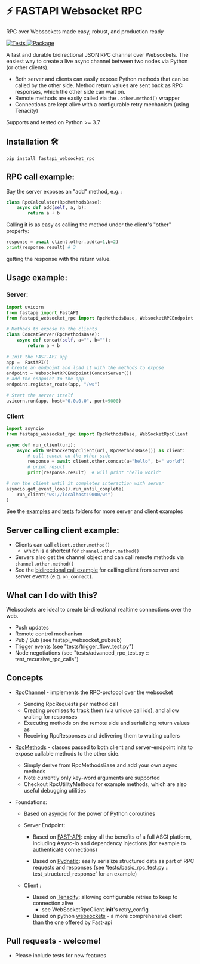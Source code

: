 
# ⚡ FASTAPI Websocket RPC
RPC over Websockets made easy, robust, and production ready

<a href="https://github.com/authorizon/fastapi_websocket_rpc/actions?query=workflow%3ATests" target="_blank">
    <img src="https://github.com/authorizon/fastapi_websocket_rpc/workflows/Tests/badge.svg" alt="Tests">
</a>

<a href="https://pypi.org/project/fastapi-websocket-rpc/" target="_blank">
    <img src="https://img.shields.io/pypi/v/fastapi-websocket-rpc?color=%2331C654&label=PyPi%20package" alt="Package">
</a>



A fast and durable bidirectional JSON RPC channel over Websockets.
The easiest way to create a live async channel between two nodes via Python (or other clients).

- Both server and clients can easily expose Python methods that can be called by the other side.
Method return values are sent back as RPC responses, which the other side can wait on.
- Remote methods are easily called via the ```.other.method()``` wrapper 
- Connections are kept alive with a configurable retry mechanism  (using Tenacity)


Supports and tested on Python >= 3.7 
## Installation 🛠️
```
pip install fastapi_websocket_rpc
```


## RPC call example:

Say the server exposes an "add" method, e.g. :
```python
class RpcCalculator(RpcMethodsBase):
    async def add(self, a, b):
        return a + b
```
Calling it is as easy as calling the method under the client's "other" property:
```python
response = await client.other.add(a=1,b=2)
print(response.result) # 3
```
getting the response with the return value.




## Usage example:

### Server:
```python
import uvicorn
from fastapi import FastAPI
from fastapi_websocket_rpc import RpcMethodsBase, WebsocketRPCEndpoint

# Methods to expose to the clients
class ConcatServer(RpcMethodsBase):
    async def concat(self, a="", b=""):
        return a + b
    
# Init the FAST-API app
app =  FastAPI()
# Create an endpoint and load it with the methods to expose
endpoint = WebsocketRPCEndpoint(ConcatServer())
# add the endpoint to the app
endpoint.register_route(app, "/ws")

# Start the server itself
uvicorn.run(app, host="0.0.0.0", port=9000)
```
### Client
```python
import asyncio
from fastapi_websocket_rpc import RpcMethodsBase, WebSocketRpcClient

async def run_client(uri):
    async with WebSocketRpcClient(uri, RpcMethodsBase()) as client:
        # call concat on the other side
        response = await client.other.concat(a="hello", b=" world")
        # print result
        print(response.result)  # will print "hello world"

# run the client until it completes interaction with server
asyncio.get_event_loop().run_until_complete(
    run_client("ws://localhost:9000/ws")
)
```

See the [examples](/examples) and [tests](/tests) folders for more server and client examples


## Server calling client example:
- Clients can call ```client.other.method()``` 
    - which is a shortcut for ```channel.other.method()```
- Servers also get the channel object and can call remote methods via ```channel.other.method()```
- See the [bidirectional call example](examples/bidirectional_server_example.py) for calling client from server and server events (e.g. ```on_connect```).


## What can I do with this?
Websockets are ideal to create bi-directional realtime connections over the web. 
 - Push updates 
 - Remote control mechanism 
 - Pub / Sub (see fastapi_websocket_pubsub)
 - Trigger events (see "tests/trigger_flow_test.py")
 - Node negotiations (see "tests/advanced_rpc_test.py :: test_recursive_rpc_calls")


## Concepts
- [RpcChannel](fastapi_websocket_rpc/rpc_channel.py) - implements the RPC-protocol over the websocket
    - Sending RpcRequests per method call 
    - Creating promises to track them (via unique call ids), and allow waiting for responses 
    - Executing methods on the remote side and serializing return values as    
    - Receiving RpcResponses and delivering them to waiting callers
- [RpcMethods](fastapi_websocket_rpc/rpc_methods.py) - classes passed to both client and server-endpoint inits to expose callable methods to the other side.
    - Simply derive from RpcMethodsBase and add your own async methods
    - Note currently only key-word arguments are supported
    - Checkout RpcUtilityMethods for example methods, which are also useful debugging utilities


- Foundations:

    - Based on [asyncio](https://docs.python.org/3/library/asyncio.html) for the power of Python coroutines

    - Server Endpoint:
        - Based on [FAST-API](https://github.com/tiangolo/fastapi): enjoy all the benefits of a full ASGI platform, including Async-io and dependency injections (for example to authenticate connections)

        - Based on [Pydnatic](https://pydantic-docs.helpmanual.io/): easily serialize structured data as part of RPC requests and responses (see 'tests/basic_rpc_test.py :: test_structured_response' for an example)

    - Client :
        - Based on [Tenacity](https://tenacity.readthedocs.io/en/latest/index.html): allowing configurable retries to keep to connection alive
            - see WebSocketRpcClient.__init__'s retry_config 
        - Based on python [websockets](https://websockets.readthedocs.io/en/stable/intro.html) - a more comprehensive client than the one offered by Fast-api



## Pull requests - welcome!
- Please include tests for new features 


